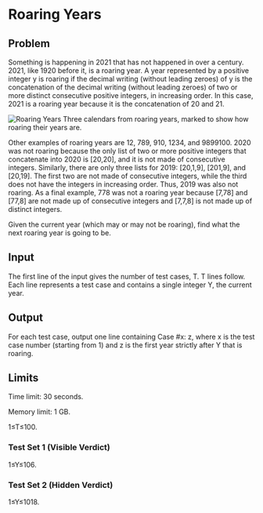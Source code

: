 # Roaring Years

## Problem

Something is happening in 2021 that has not happened in over a century. 2021, like 1920 before it, is a roaring year. A year represented by a positive integer y is roaring if the decimal writing (without leading zeroes) of y is the concatenation of the decimal writing (without leading zeroes) of two or more distinct consecutive positive integers, in increasing order. In this case, 2021 is a roaring year because it is the concatenation of 20 and 21.

![Roaring Years](https://codejam.googleapis.com/dashboard/get_file/AQj_6U0EyJ2fwmDnVAdMqYxQPibfkiR2VbdmCYI4nyTuQBC7AgR9txefUNmKMAzP1IaGWRwAE7zlMg/roaring_years.png) Three calendars from roaring years, marked to show how roaring their years are.

Other examples of roaring years are 12, 789, 910, 1234, and 9899100. 2020 was not roaring because the only list of two or more positive integers that concatenate into 2020 is [20,20], and it is not made of consecutive integers. Similarly, there are only three lists for 2019: [20,1,9], [201,9], and [20,19]. The first two are not made of consecutive integers, while the third does not have the integers in increasing order. Thus, 2019 was also not roaring. As a final example, 778 was not a roaring year because [7,78] and [77,8] are not made up of consecutive integers and [7,7,8] is not made up of distinct integers.

Given the current year (which may or may not be roaring), find what the next roaring year is going to be.

## Input

The first line of the input gives the number of test cases, T. T lines follow. Each line represents a test case and contains a single integer Y, the current year.

## Output

For each test case, output one line containing Case #x: z, where x is the test case number (starting from 1) and z is the first year strictly after Y that is roaring.

## Limits

Time limit: 30 seconds.

Memory limit: 1 GB.

1≤T≤100.

### Test Set 1 (Visible Verdict)

1≤Y≤106.

### Test Set 2 (Hidden Verdict)

1≤Y≤1018.
